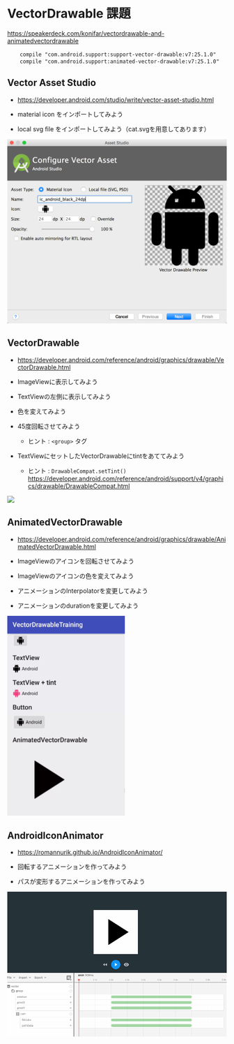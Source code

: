 # VectorDrawable 課題

https://speakerdeck.com/konifar/vectordrawable-and-animatedvectordrawable

```
    compile "com.android.support:support-vector-drawable:v7:25.1.0"
    compile "com.android.support:animated-vector-drawable:v7:25.1.0"
```


## Vector Asset Studio

* https://developer.android.com/studio/write/vector-asset-studio.html

* material icon をインポートしてみよう
* local svg file をインポートしてみよう（cat.svgを用意してあります）

<img src="images/device-2017-01-25-vector_asset_studio.png" width="600">


## VectorDrawable

* https://developer.android.com/reference/android/graphics/drawable/VectorDrawable.html

* ImageViewに表示してみよう
* TextViewの左側に表示してみよう
* 色を変えてみよう
* 45度回転させてみよう
  * ヒント : `<group>` タグ
* TextViewにセットしたVectorDrawableにtintをあててみよう
  * ヒント : `DrawableCompat.setTint()` https://developer.android.com/reference/android/support/v4/graphics/drawable/DrawableCompat.html

<img src="images/device-2017-01-25-vector_drawale.png" width="270">


## AnimatedVectorDrawable

* https://developer.android.com/reference/android/graphics/drawable/AnimatedVectorDrawable.html

* ImageViewのアイコンを回転させてみよう
* ImageViewのアイコンの色を変えてみよう
* アニメーションのInterpolatorを変更してみよう
* アニメーションのdurationを変更してみよう

<img src="images/device-2017-01-25-animated_vector_drawable.gif" width="270">


## AndroidIconAnimator

* https://romannurik.github.io/AndroidIconAnimator/

* 回転するアニメーションを作ってみよう
* パスが変形するアニメーションを作ってみよう

<img src="images/device-2017-01-25-android_icon_animator.gif" width="600">
